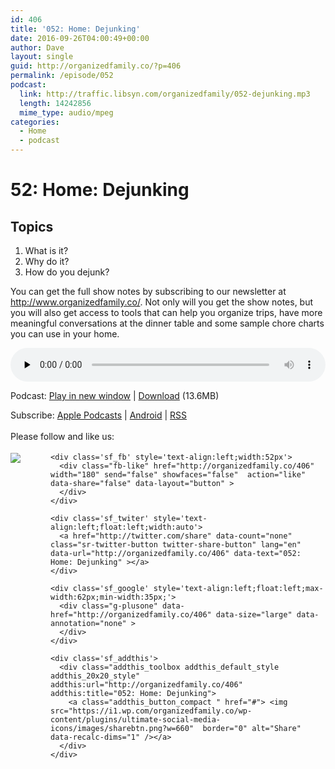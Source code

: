 ```yaml
---
id: 406
title: '052: Home: Dejunking'
date: 2016-09-26T04:00:49+00:00
author: Dave
layout: single
guid: http://organizedfamily.co/?p=406
permalink: /episode/052
podcast:
  link: http://traffic.libsyn.com/organizedfamily/052-dejunking.mp3
  length: 14242856
  mime_type: audio/mpeg
categories:
  - Home
  - podcast
---
```

# 52: Home: Dejunking

## Topics

  1. What is it?
  2. Why do it?
  3. How do you dejunk?

You can get the full show notes by subscribing to our newsletter at <http://www.organizedfamily.co/>. Not only will you get the show notes, but you will also get access to tools that can help you organize trips, have more meaningful conversations at the dinner table and some sample chore charts you can use in your home.

<div class="powerpress_player" id="powerpress_player_5373">
  <audio class="wp-audio-shortcode" id="audio-406-53" preload="none" style="width: 100%;" controls="controls"><source type="audio/mpeg" src="http://traffic.libsyn.com/organizedfamily/052-dejunking.mp3?_=53" /><a href="http://traffic.libsyn.com/organizedfamily/052-dejunking.mp3">http://traffic.libsyn.com/organizedfamily/052-dejunking.mp3</a></audio>
</div>

<p class="powerpress_links powerpress_links_mp3">
  Podcast: <a href="http://traffic.libsyn.com/organizedfamily/052-dejunking.mp3" class="powerpress_link_pinw" target="_blank" title="Play in new window" onclick="return powerpress_pinw('http://organizedfamily.co/?powerpress_pinw=406-podcast');" rel="nofollow">Play in new window</a> | <a href="http://traffic.libsyn.com/organizedfamily/052-dejunking.mp3" class="powerpress_link_d" title="Download" rel="nofollow" download="052-dejunking.mp3">Download</a> (13.6MB)
</p>

<p class="powerpress_links powerpress_subscribe_links">
  Subscribe: <a href="https://itunes.apple.com/us/podcast/organized-family/id1047979605?mt=2&ls=1#episodeGuid=http%3A%2F%2Forganizedfamily.co%2F%3Fp%3D406" class="powerpress_link_subscribe powerpress_link_subscribe_itunes" title="Subscribe on Apple Podcasts" rel="nofollow">Apple Podcasts</a> | <a href="http://subscribeonandroid.com/organizedfamily.co/feed/podcast" class="powerpress_link_subscribe powerpress_link_subscribe_android" title="Subscribe on Android" rel="nofollow">Android</a> | <a href="http://organizedfamily.co/feed/podcast" class="powerpress_link_subscribe powerpress_link_subscribe_rss" title="Subscribe via RSS" rel="nofollow">RSS</a>
</p>

<div class='sfsi_Sicons' style='width: 100%; display: inline-block; vertical-align: middle; text-align:left'>
  <div style='margin:0px 8px 0px 0px; line-height: 24px'>
    <span>Please follow and like us:</span>
  </div>
  
  <div class='sfsi_socialwpr'>
    <div class='sf_subscrbe' style='text-align:left;float:left;width:64px'>
      <a href="http://www.specificfeeds.com/widget/emailsubscribe/MTc5ODgx/OA==/" target="_blank"><img src="https://i2.wp.com/organizedfamily.co/wp-content/plugins/ultimate-social-media-icons/images/follow_subscribe.png?w=660" data-recalc-dims="1" /></a>
    </div>
    
    <div class='sf_fb' style='text-align:left;width:52px'>
      <div class="fb-like" href="http://organizedfamily.co/406" width="180" send="false" showfaces="false"  action="like" data-share="false" data-layout="button" >
      </div>
    </div>
    
    <div class='sf_twiter' style='text-align:left;float:left;width:auto'>
      <a href="http://twitter.com/share" data-count="none" class="sr-twitter-button twitter-share-button" lang="en" data-url="http://organizedfamily.co/406" data-text="052: Home: Dejunking" ></a>
    </div>
    
    <div class='sf_google' style='text-align:left;float:left;max-width:62px;min-width:35px;'>
      <div class="g-plusone" data-href="http://organizedfamily.co/406" data-size="large" data-annotation="none" >
      </div>
    </div>
    
    <div class='sf_addthis'>
      <div class="addthis_toolbox addthis_default_style addthis_20x20_style" addthis:url="http://organizedfamily.co/406" addthis:title="052: Home: Dejunking">
        <a class="addthis_button_compact " href="#"> <img src="https://i1.wp.com/organizedfamily.co/wp-content/plugins/ultimate-social-media-icons/images/sharebtn.png?w=660"  border="0" alt="Share" data-recalc-dims="1" /></a>
      </div>
    </div>
  </div>
</div>
